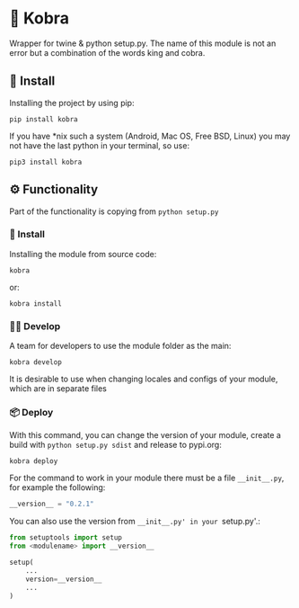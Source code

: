# 🐍 Kobra
Wrapper for twine &amp; python setup.py. The name of this module is not an error but a combination of the words king and cobra.
## 💾 Install
Installing the project by using pip:
```
pip install kobra
```
If you have \*nix such a system (Android, Mac OS, Free BSD, Linux) you may not have the last python in your terminal, so use:
```
pip3 install kobra
```  
## ⚙️ Functionality
Part of the functionality is copying from `python setup.py`
### 💾 Install
Installing the module from source code:
```
kobra
```
or:
```
kobra install
```
### 🧑‍💻 Develop
A team for developers to use the module folder as the main:
```
kobra develop
```
It is desirable to use when changing locales and configs of your module, which are in separate files
### 📦 Deploy
With this command, you can change the version of your module, create a build with `python setup.py sdist` and release to pypi.org:
```
kobra deploy
```
For the command to work in your module there must be a file `__init__.py`, for example the following:
```python
__version__ = "0.2.1"
```
You can also use the version from `__init__.py' in your `setup.py'.:
```python
from setuptools import setup
from <modulename> import __version__

setup(
    ...
    version=__version__
    ...
)
```
